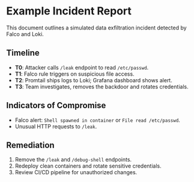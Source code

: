 # Example Incident Report

This document outlines a simulated data exfiltration incident detected by Falco and Loki.

## Timeline
- **T0**: Attacker calls `/leak` endpoint to read `/etc/passwd`.
- **T1**: Falco rule triggers on suspicious file access.
- **T2**: Promtail ships logs to Loki; Grafana dashboard shows alert.
- **T3**: Team investigates, removes the backdoor and rotates credentials.

## Indicators of Compromise
- Falco alert: `Shell spawned in container` or `File read /etc/passwd`.
- Unusual HTTP requests to `/leak`.

## Remediation
1. Remove the `/leak` and `/debug-shell` endpoints.
2. Redeploy clean containers and rotate sensitive credentials.
3. Review CI/CD pipeline for unauthorized changes.
